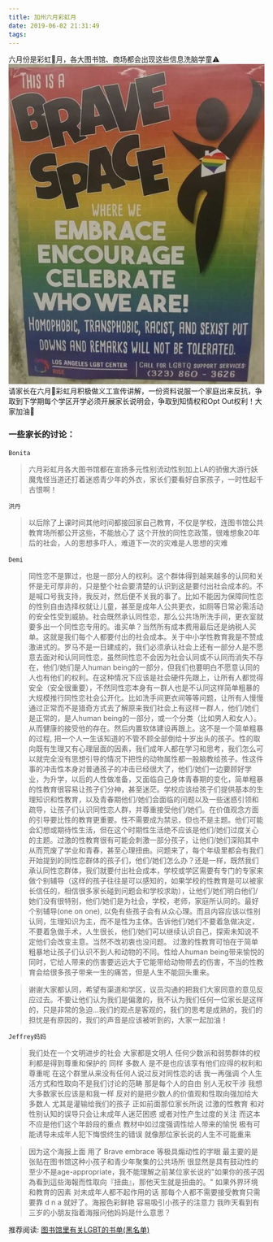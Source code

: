 ```yaml
---
title: 加州六月彩虹月
date: 2019-06-02 21:31:49
tags:
---
```

六月份是彩虹🌈月，各大图书馆、商场都会出现这些信息洗脑学童⚠️
![](/resources/images/190602/WechatIMG145.jpeg)
请家长在六月🌈彩虹月积极做义工宣传讲解，一份资料说服一个家庭出来反抗，争取到下学期每个学区开学必须开展家长说明会，争取到知情权和Opt Out权利！大家加油💪

### 一些家长的讨论：

`Bonita`

> 六月彩虹月各大图书馆都在宣扬多元性别流动性别加上LA的骄傲大游行妖魔鬼怪当道还打着迷惑青少年的外衣，家长们要看好自家孩子，一时性起千古恨啊！

`洪丹`
>以后除了上课时间其他时间都接回家自己教育，不仅是学校，连图书馆公共教育场所都公开这些，不能放心了
这个开放的同性恋政策，很难想象20年后的社会，人的思想多吓人，难道下一次的灾难是人思想的灾难

`Demi`
> 同性恋不是罪过，也是一部分人的权利。这个群体得到越来越多的认同和关怀是无可厚非的，只是整个社会要清楚的认识到这是要付出社会成本的。不是喊口号我支持，我反对，然后便不关我的事了。比如不能因为保障同性恋的性别自由选择权就让儿童，甚至是成年人公共更衣，如厕等日常必需活动的安全性受到威胁。社会既然承认同性恋，那么公共场所洗手间，更衣室就要多出一个同性恋专用的。谁买单？当然所有成本费用最后还是纳税人买单。这就是我们每个人都要付出的社会成本。关于中小学性教育我是不赞成激进式的。罗马不是一日建成的，我们必须承认社会上还有一部分人是不愿意去面对和认同同性恋，虽然同性恋不会因为社会认同或不认同而消失不存在，他们/她们是人human being的一部分，但我们也要明白不愿意认同的人也有他们的权利。在这种情况下应该是社会硬件先跟上，让所有人都觉得安全（安全很重要），不然同性恋本身有一群人也是不认同这样简单粗暴的大规模推行同性恋社会公开化。比如洗手间更衣间等等问题，让所有人慢慢通过正常而不是猎奇方式去了解原来我们社会上有这样一群人，他们/她们是正常的，是人human being的一部分，或一个分类（比如男人和女人）。从而健康的接受他的存在。然后内置软体建设再跟上。这不是一个简单粗暴的过程, 把一个人一生该知道的不管不顾全部倒给十岁出头的孩子。性的取向既有生理又有心理层面的因素，我们成年人都在学习和思考，我们怎么可以就完全没有思想引导的情况下把性的动物属性都一股脑教给孩子。性这件事的冲击性本身对普通孩子的冲击已经很大了，他们/她们一边要顾好学业，为升学，以后的人性做准备，又面临自己身体青春期的变化，简单粗暴的性教育很容易让孩子们分神，甚至迷茫。学校应该给孩子们提供基本的生理知识和性教育，以及青春期他们/她们会面临的问题以及一些迷惑引领和疏导，让孩子们认识同性恋人群，并尊重接受他们/她们。在价值观念方面的引导要比性的教育更重要。性不需要成为禁忌，但也不是主题。他们可能会幻想或期待性生活，但在这个时期性生活绝不应该是他们/她们过度关心的主题。过激的性教育很有可能会刺激一部分孩子，让他们/她们深陷其中从而荒废了学业和青春，甚至心理扭曲。问题来了，每个年级里都会有我们开始提到的同性恋群体的孩子们，他们/她们怎么办？还是一样，既然我们承认同性恋群体，我们就要付出社会成本，学校或学区需要有专门的专家来做个别辅导（这样的孩子往往是可以感知的，如果学校的性教育是可以被家长信任的，相信很多家长碰到问题会和学校求助），让他们/她们明白他们/她们没有很特别，他们/她们是为社会，学校，老师，家庭所认同的。最好个别辅导(one on one), 以免有些孩子会有从众心理。而且内容应该以性别认同，生理知识为主，而不是性为主体。告诉他们/她们不要着急做决定，不要着急做手术，人生很长，他们/她们可以继续认识自己，探索未知说不定他们会改变主意。当然不改初衷也没问题。
过激的性教育可怕在于简单粗暴地让孩子们认识不到人和动物的不同。性给人human being带来愉悦的同时，它给人带来的伤害要远远大于它能带给动物带去的伤害，不当的性教育会给很多孩子带来一生的痛苦，但是人生不能回头重来。

> 谢谢大家都认同，希望有渠道和学区，议员沟通的把我们大家同意的意见反应过去。不要让他们认为我们是偏激的，我不认为我们任何一位家长是这样的，只是非常的急迫...我们的观点是客观的，我们的思考是成熟的，我们的担忧是有原因的，我们的声音是应该被听到的，大家一起加油！


`Jeffrey妈妈`

> 我们处在一个文明进步的社会 大家都是文明人 任何少数派和弱势群体的权利都是得到尊重和保护的 同样 多数人 是不是也应该享有他们应得的权利和尊重呢 在这个群里从来没有任何人说过反对同性恋的话 我一再强调 个人生活方式和性取向不是我们讨论的范畴 那是每个人的自由 别人无权干涉 我想大多数家长应该是和我一样 反对的是把少数人的价值观和性取向强加给大多数人 尤其是灌输给我们的孩子 正如前面那位家长所说 过激的性教育 和对性别认知的误导只会让未成年人迷茫困惑 或者对性产生过度的关注 而这本不应是他们这个年龄段的重点 教材中如过度强调性给人带来的愉悦 极有可能诱导未成年人犯下悔恨终生的错误 就像那位家长说的人生不可能重来

> 因为这个海报上面 用了 Brave embrace 等极具煽动性的字眼 最主要的是张贴在图书馆这种小孩子和青少年聚集的公共场所 很显然是具有鼓动性的 至少不是age-appropriate，我不能理解之前某位家长说的"如果你的孩子因為看到這些海報而性取向『扭曲』，那他天生就是扭曲的。" 如果外界环境和教育的因素 对未成年人都不起作用的话 那每个人都不需要接受教育只需要靠 d n a 就好了。海报色彩鲜艳 容易吸引小孩子的注意力 我昨天看到有三岁的小朋友指着海报问他妈妈是什么意思？



推荐阅读:
[图书馆里有关LGBT的书单(黑名单)](https://fightingasparents.org/201906/%E6%80%A7%E6%95%99%E8%82%B2%E9%BB%91%E5%90%8D%E5%8D%95%E4%B9%A6%E5%8D%95/)
